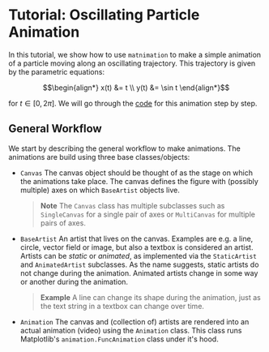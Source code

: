 # Tutorial: Oscillating Particle Animation
In this tutorial, we show how to use `matnimation` to make a simple animation of a particle moving along an oscillating trajectory. This trajectory is given by the parametric equations:
```math
\begin{align*}
x(t) &= t \\
y(t) &= \sin t
\end{align*}
```
for $t\in [0,2\pi]$. We will go through the [code](/examples/oscillating_particle/oscillating_particle.py) for this animation step by step. 

## General Workflow
We start by describing the general workflow to make animations. The animations are build using three base classes/objects: 
* `Canvas`
    The canvas object should be thought of as the stage on which the animations take place. The canvas defines the figure with (possibly multiple) axes on which `BaseArtist` objects live. 

    > **Note** The `Canvas` class has multiple subclasses such as `SingleCanvas` for a single pair of axes or `MultiCanvas` for multiple pairs of axes.   

* `BaseArtist`
    An artist that lives on the canvas. Examples are e.g. a line, circle, vector field or image, but also a textbox is considered an artist. Artists can be _static_ or _animated_, as implemented via the `StaticArtist` and `AnimatedArtist` subclasses. As the name suggests, static artists do not change during the animation. Animated artists change in some way or another during the animation. 

    > **Example** A line can change its shape during the animation, just as the text string in a textbox can change over time. 

* `Animation`
    The canvas and (collection of) artists are rendered into an actual animation (video) using the `Animation` class. This class runs Matplotlib's `animation.FuncAnimation` class under it's hood.  
    

 